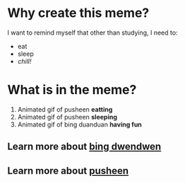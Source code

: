 # Why create this meme?

I want to remind myself that other than studying, I need to:
* eat
* sleep
* *chill!* 

# What is in the meme?
1. Animated gif of pusheen **eatting**
2. Animated gif of pusheen **sleeping**
3. Animated gif of bing duanduan **having fun**

## Learn more about [bing dwendwen](https://olympics.com/en/beijing-2022/mascot)
## Learn more about [pusheen](https://pusheen.com/)



